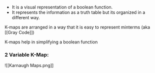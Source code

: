 - It is a visual representation of a boolean function.
- It represents the information as a truth table but its organized in a different way.

K-maps are arranged in a way that it is easy to represent minterms (aka [[Gray Code]])

K-maps help in simplifying a boolean function

### 2 Variable K-Map:
![[Karnaugh Maps.png]]


